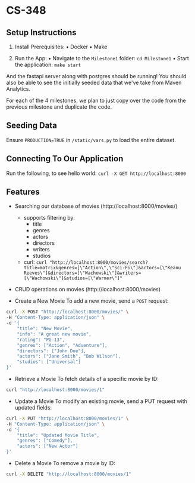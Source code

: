   # CS-348

  ## Setup Instructions
  1.	Install Prerequisites:
    •	Docker
    •	Make

  2.	Run the App:
    •	Navigate to the `Milestone1` folder:
          `cd Milestone1`
      •	Start the application:
          `make start`
      
  And the fastapi server along with postgres should be running! You should also be able to see the initially seeded data that we've
  take from Maven Analytics.

  For each of the 4 milestones, we plan to just copy over the code from the previous milestone and duplicate the code.


  ## Seeding Data

  Ensure `PRODUCTION=TRUE` in `/static/vars.py` to load the entire dataset.

  ## Connecting To Our Application

  Run the following, to see hello world:
  `curl -X GET http://localhost:8000`

  ## Features

  - Searching our database of movies (http://localhost:8000/movies/)
      - supports filtering by:
        - title
        - genres
        - actors
        - directors
        - writers
        - studios
      - curl: `curl "http://localhost:8000/movies/search?title=matrix&genres=[\"Action\",\"Sci-Fi\"]&actors=[\"Keanu Reeves\"]&directors=[\"Wachowski\"]&writers=[\"Wachowski\"]&studios=[\"Warner\"]"`
  - CRUD operations on movies (http://localhost:8000/movies)

  - Create a New Movie
    To add a new movie, send a `POST` request:
```sh
curl -X POST "http://localhost:8000/movies/" \
-H "Content-Type: application/json" \
-d '{
    "title": "New Movie",
    "info": "A great new movie",
    "rating": "PG-13",
    "genres": ["Action", "Adventure"],
    "directors": ["John Doe"],
    "actors": ["Jane Smith", "Bob Wilson"],
    "studios": ["Universal"]
}'
```

  - Retrieve a Movie
    To fetch details of a specific movie by ID:
```sh
curl "http://localhost:8000/movies/1"
```

  - Update a Movie
    To modify an existing movie, send a PUT request with updated fields:
```sh
curl -X PUT "http://localhost:8000/movies/1" \
-H "Content-Type: application/json" \
-d '{
    "title": "Updated Movie Title",
    "genres": ["Comedy"],
    "actors": ["New Actor"]
}'
```

  - Delete a Movie
    To remove a movie by ID:
```sh
curl -X DELETE "http://localhost:8000/movies/1"
```
